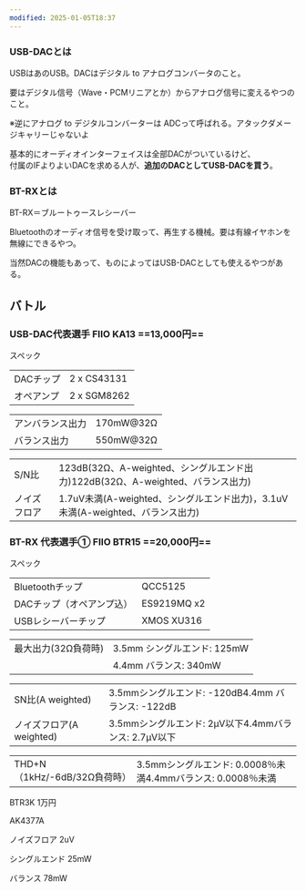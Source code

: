 ```yaml
---
modified: 2025-01-05T18:37
---
```

  

### USB-DACとは

USBはあのUSB。DACはデジタル to アナログコンバータのこと。

要はデジタル信号（Wave・PCMリニアとか）からアナログ信号に変えるやつのこと。

※逆にアナログ to デジタルコンバーターは ADCって呼ばれる。アタックダメージキャリーじゃないよ

基本的にオーディオインターフェイスは全部DACがついているけど、  
付属のIFよりよいDACを求める人が、**追加のDACとしてUSB-DACを買う**。

  

### BT-RXとは

BT-RX＝ブルートゥースレシーバー

Bluetoothのオーディオ信号を受け取って、再生する機械。要は有線イヤホンを無線にできるやつ。

当然DACの機能もあって、ものによってはUSB-DACとしても使えるやつがある。

  

  

## バトル

  

### USB-DAC代表選手 FIIO KA13 ==13,000円==

スペック

|   |   |
|---|---|
|DACチップ|2 x CS43131|
|オペアンプ|2 x SGM8262|

|   |   |
|---|---|
|アンバランス出力|170mW@32Ω|
|バランス出力|550mW@32Ω|

|   |   |
|---|---|
|S/N比|123dB(32Ω、A-weighted、シングルエンド出力)122dB(32Ω、A-weighted、バランス出力)|
|ノイズフロア|1.7uV未満(A-weighted、シングルエンド出力)，3.1uV未満(A-weighted、バランス出力)|

  

### BT-RX 代表選手① FIIO BTR15 ==20,000円==

スペック

|   |   |
|---|---|
|Bluetoothチップ|QCC5125|
|DACチップ（オペアンプ込）|ES9219MQ x2|
|USBレシーバーチップ|XMOS XU316|

|   |   |
|---|---|
|最大出力(32Ω負荷時)|3.5mm シングルエンド: 125mW|
||4.4mm バランス: 340mW|

|   |   |
|---|---|
|SN比(A weighted)|3.5mmシングルエンド: -120dB4.4mm バランス: -122dB|
|ノイズフロア(A weighted)|3.5mmシングルエンド: 2μV以下4.4mmバランス: 2.7μV以下|

|   |   |
|---|---|
|THD+N （1kHz/-6dB/32Ω負荷時）|3.5mmシングルエンド: 0.0008％未満4.4mmバランス: 0.0008％未満|

  

BTR3K 1万円

  

AK4377A

ノイズフロア 2uV

  

シングルエンド 25mW

バランス 78mW